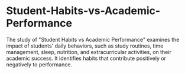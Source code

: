 # Student-Habits-vs-Academic-Performance
The study of "Student Habits vs Academic Performance" examines the impact of students' daily behaviors, such as study routines, time management, sleep, nutrition, and extracurricular activities, on their academic success. It identifies habits that contribute positively or negatively to performance.
